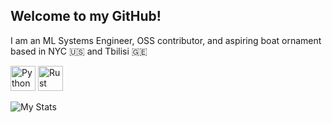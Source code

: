 ## Welcome to my GitHub!

I am an ML Systems Engineer, OSS contributor, and aspiring boat ornament based in NYC 🇺🇸 and Tbilisi 🇬🇪

<p>
  <img src="https://cdn.simpleicons.org/python/3776AB" height="40" alt="Python"/>
  <img src="https://cdn.simpleicons.org/rust/000000" height="40" alt="Rust"/>
</p>

![My Stats](https://github-readme-stats.vercel.app/api?username=besaleli&theme=tokyonight&show_icons=true&count_private=true&rank_icon=github)
